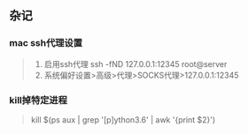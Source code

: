 ## 杂记

### mac ssh代理设置
> 1. 启用ssh代理
> ssh -fND 127.0.0.1:12345 root@server
> 2. 系统偏好设置>高级>代理>SOCKS代理>127.0.0.1:12345

### kill掉特定进程
> kill $(ps aux | grep '[p]ython3.6' | awk '{print $2}')

